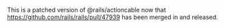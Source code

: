This is a patched version of @rails/actioncable now that https://github.com/rails/rails/pull/47939 has been merged in and released.
